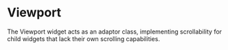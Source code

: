 # Viewport

The Viewport widget acts as an adaptor class, implementing scrollability for child widgets that lack their own scrolling capabilities.
